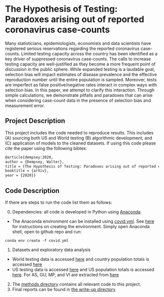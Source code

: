 # The Hypothesis of Testing: Paradoxes arising out of reported coronavirus case-counts  #

Many statisticians, epidemiologists, economists and data scientists have registered serious reservations regarding the reported coronavirus case-counts. Limited testing capacity across the country has been  identified as a key driver of suppressed coronavirus case-counts.  The calls to increase testing capacity are well-justified as they become a more frequent point of discussion in the public sphere.  While expanded testing is a laudable goal, selection bias will impact estimates of disease prevalence and the effective reproduction number until the entire population is sampled.  Moreover, tests are imperfect as false positive/negative rates interact in complex ways with selection bias.  In this paper, we attempt to clarify this interaction.  Through simple calculations, we demonstrate pitfalls and paradoxes that can arise when considering case-count data in the presence of selection bias and measurement error.

## Project Description ##
This project includes the code needed to reproduce results.  This includes (A) sourcing both US and World testing  (B) algorithmic development, and (C) application of models to the cleaned datasets. If using this code please cite the paper using the following bibtex: 

```tex
@article{dempsey:2020,
author = {Dempsey, Walter},
title = {The Hypothesis of Testing: Paradoxes arising out of reported coronavirus case-counts},
booktitle = {arXiv},
year = {2020}}
```
## Code Description ##

If there are steps to run the code list them as follows: 

0. Dependencies: all code is developed in Python using [Anaconda](https://anaconda.org/about).
* The Anaconda environment can be installed using [covid.yml](./bayesian.yml). See [here](https://docs.conda.io/projects/conda/en/latest/user-guide/tasks/manage-environments.html#creating-an-environment-from-an-environment-yml-file) for instructions on creating the environment.  Simply open Anaconda shell, open to github repo and run:
```
conda env create -f covid.yml
```
1. Datasets and exploratory data analysis
* World testing data is accessed [here](https://ourworldindata.org/covid-testing) and country population totals is accessed [here](https://www.worldometers.info/world-population/population-by-country/)
* US testing data is accessed [here](https://covidtracking.com/) and US population totals is accessed [here](https://www.census.gov/data/datasets/time-series/demo/popest/2010s-state-total.html).  For AS, GU, MP, and VI are extracted from [here](https://www.google.com/publicdata/explore?ds=d5bncppjof8f9_&met_y=sp_pop_totl&idim=country:ASM:VIR:MNP&hl=en&dl=en)
2. The [methods directory](/methods) contains all relevant code to this project.
4. Final reports can be found in [the write-up directory](/write-up)
